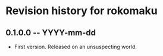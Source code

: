 # Revision history for rokomaku

## 0.1.0.0 -- YYYY-mm-dd

* First version. Released on an unsuspecting world.
